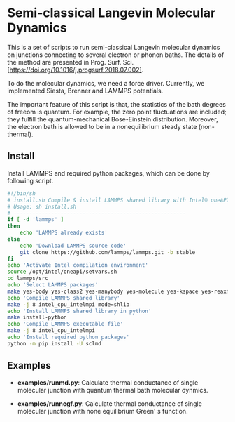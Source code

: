 # Semi-classical Langevin Molecular Dynamics

This is a set of scripts to run semi-classical Langevin molecular dynamics on junctions connecting to several electron or phonon baths. The details of the method are presented in Prog. Surf. Sci. [https://doi.org/10.1016/j.progsurf.2018.07.002].

To do the molecular dynamics, we need a force driver. Currently, we implemented Siesta, Brenner and LAMMPS potentials.

The important feature of this script is that, the statistics of the bath degrees of freeom is quantum. For example, the zero point fluctuations are included; they fulfill the quantum-mechanical Bose-Einstein distribution. Moreover, the electron bath is allowed to be in a nonequilibrium steady state (non-thermal).

## Install

Install LAMMPS and required python packages, which can be done by following script.

```bash
#!/bin/sh
# install.sh Compile & install LAMMPS shared library with Intel® oneAPI HPC Toolkit https://software.intel.com/content/www/us/en/develop/tools/oneapi.html & required packages in python
# Usage: sh install.sh
# -------------------------------------------------------
if [ -d 'lammps' ]
then
    echo 'LAMMPS already exists' 
else
    echo 'Download LAMMPS source code'
    git clone https://github.com/lammps/lammps.git -b stable
fi
echo 'Activate Intel compilation environment'
source /opt/intel/oneapi/setvars.sh
cd lammps/src
echo 'Select LAMMPS packages'
make yes-body yes-class2 yes-manybody yes-molecule yes-kspace yes-reaxff yes-phonon
echo 'Compile LAMMPS shared library'
make -j 8 intel_cpu_intelmpi mode=shlib
echo 'Install LAMMPS shared library in python'
make install-python
echo 'Compile LAMMPS executable file'
make -j 8 intel_cpu_intelmpi
echo 'Install required python packages'
python -m pip install -U sclmd
```

## Examples

* **examples/runmd.py**: Calculate thermal conductance of single molecular junction with quantum thermal bath molecular dynmics.

* **examples/runnegf.py**: Calculate thermal conductance of single molecular junction with none equilibrium Green' s function.
